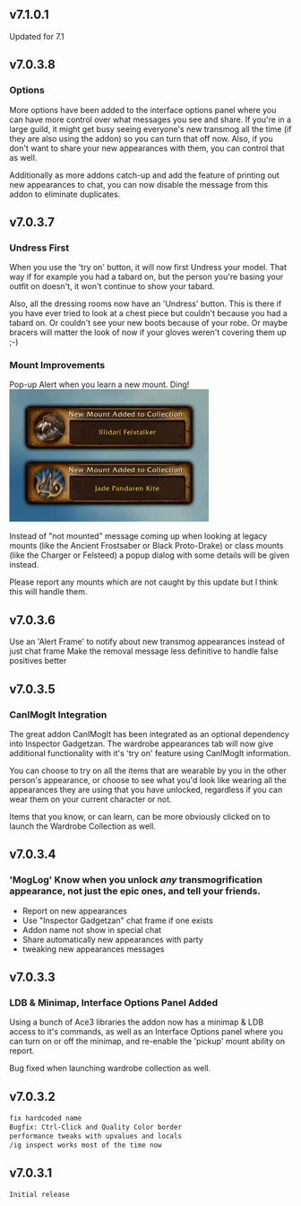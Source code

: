 ## v7.1.0.1

Updated for 7.1

## v7.0.3.8

### Options

More options have been added to the interface options panel where you can have more control over what messages you see and share.  If you're in a large guild, it might get busy seeing everyone's new transmog all the time (if they are also using the addon) so you can turn that off now.  Also, if you don't want to share your new appearances with them, you can control that as well.

Additionally as more addons catch-up and add the feature of printing out new appearances to chat, you can now disable the message from this addon to eliminate duplicates.

## v7.0.3.7

### Undress First

When you use the 'try on' button, it will now first Undress your model.
That way if for example you had a tabard on, but the person you're
basing your outfit on doesn't, it won't continue to show your tabard.

Also, all the dressing rooms now have an 'Undress' button.  This is there
if you have ever tried to look at a chest piece but couldn't because you
had a tabard on.  Or couldn't see your new boots because of your robe.
Or maybe bracers will matter the look of now if your gloves weren't
covering them up ;-)

### Mount Improvements

Pop-up Alert when you learn a new mount.  Ding!  
![New Mount Aleat animated gif](images/new-mount-toast.gif)

Instead of "not mounted" message coming up when looking at legacy mounts
(like the Ancient Frostsaber or Black Proto-Drake) or class mounts (like
the Charger or Felsteed) a popup dialog with some details will be given
instead.

Please report any mounts which are not caught by this update but I think
this will handle them.

## v7.0.3.6

Use an 'Alert Frame' to notify about new transmog appearances instead of just chat frame
Make the removal message less definitive to handle false positives better

## v7.0.3.5

### CanIMogIt Integration

The great addon CanIMogIt has been integrated as an optional dependency into Inspector Gadgetzan.  The wardrobe appearances tab will now give additional functionality with it's 'try on' feature using CanIMogIt information.

You can choose to try on all the items that are wearable by you in the other person's appearance, or choose to see what you'd look like wearing all the appearances they are using that you have unlocked, regardless if you can wear them on your current character or not.

Items that you know, or can learn, can be more obviously clicked on to launch the Wardrobe Collection as well.

## v7.0.3.4

### 'MogLog' Know when you unlock *any* transmogrification appearance, not just the epic ones, and tell your friends.

* Report on new appearances
* Use "Inspector Gadgetzan" chat frame if one exists
* Addon name not show in special chat
* Share automatically new appearances with party
* tweaking new appearances messages

## v7.0.3.3

### LDB & Minimap, Interface Options Panel Added

Using a bunch of Ace3 libraries the addon now has a minimap & LDB access to it's commands, as well as an Interface Options panel where you can turn on or off the minimap, and re-enable the 'pickup' mount ability on report.

Bug fixed when launching wardrobe collection as well.


## v7.0.3.2
 	fix hardcoded name
	Bugfix: Ctrl-Click and Quality Color border
	performance tweaks with upvalues and locals
	/ig inspect works most of the time now
	
## v7.0.3.1
	Initial release
